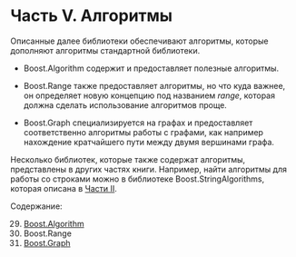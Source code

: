# Часть V. Алгоритмы
Описанные далее библиотеки обеспечивают алгоритмы, которые дополняют алгоритмы стандартной библиотеки.

* Boost.Algorithm содержит и предоставляет полезные алгоритмы.

* Boost.Range также предоставляет алгоритмы, но что куда важнее, он определяет новую концепцию под названием *range*, которая должна сделать использование алгоритмов проще.

* Boost.Graph специализируется на графах и предоставляет соответственно алгоритмы работы с графами, как например нахождение кратчайшего пути между двумя вершинами графа.

Несколько библиотек, которые также содержат алгоритмы, представлены в других частях книги. Например, найти алгоритмы для работы со строками можно в библиотеке Boost.StringAlgorithms, которая описана в [Части II](https://theboostcpplibraries.com/string-handling).

Содержание:

29. [Boost.Algorithm]((../master/Boost_Algorithm.md))
30. Boost.Range
31. [Boost.Graph](../master/Boost_Graph.md)
